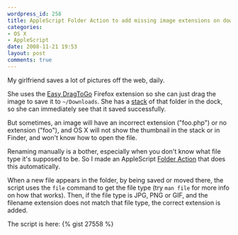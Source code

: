 ```yaml
---
wordpress_id: 258
title: AppleScript Folder Action to add missing image extensions on download
categories:
- OS X
- AppleScript
date: 2008-11-21 19:53
layout: post
comments: true
---
```

My girlfriend saves a lot of pictures off the web, daily.

She uses the <a href="https://addons.mozilla.org/en-US/firefox/addon/6639">Easy DragToGo</a> Firefox extension so she can just drag the image to save it to <code>~/Downloads</code>. She has a <a href="http://www.apple.com/macosx/features/desktop.html">stack</a> of that folder in the dock, so she can immediately see that it saved successfully.

But sometimes, an image will have an incorrect extension ("foo.php") or no extension ("foo"), and OS X will not show the thumbnail in the stack or in Finder, and won't know how to open the file.

Renaming manually is a bother, especially when you don't know what file type it's supposed to be. So I made an AppleScript <a href="http://www.simplehelp.net/2007/01/30/folder-actions-for-os-x-explained-with-real-world-examples/">Folder Action</a> that does this automatically.

When a new file appears in the folder, by being saved or moved there, the script uses the <code>file</code> command to get the file type (try <code>man file</code> for more info on how that works). Then, if the file type is JPG, PNG or GIF, and the filename extension does not match that file type, the correct extension is added.

The script is here:
{% gist 27558 %}
